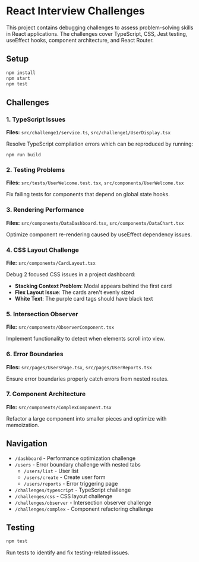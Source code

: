 # React Interview Challenges

This project contains debugging challenges to assess problem-solving skills in React applications. The challenges cover TypeScript, CSS, Jest testing, useEffect hooks, component architecture, and React Router.

## Setup

```bash
npm install
npm start
npm test
```

## Challenges

### 1. TypeScript Issues
**Files:** `src/challenge1/service.ts`, `src/challenge1/UserDisplay.tsx`

Resolve TypeScript compilation errors which can be reproduced by running:

```shell
npm run build
```

### 2. Testing Problems
**Files:** `src/tests/UserWelcome.test.tsx`, `src/components/UserWelcome.tsx`

Fix failing tests for components that depend on global state hooks.

### 3. Rendering Performance
**Files:** `src/components/DataDashboard.tsx`, `src/components/DataChart.tsx`

Optimize component re-rendering caused by useEffect dependency issues.

### 4. CSS Layout Challenge
**File:** `src/components/CardLayout.tsx`

Debug 2 focused CSS issues in a project dashboard:
- **Stacking Context Problem**: Modal appears behind the first card
- **Flex Layout Issue**: The cards aren't evenly sized
- **White Text**: The purple card tags should have black text

### 5. Intersection Observer
**File:** `src/components/ObserverComponent.tsx`

Implement functionality to detect when elements scroll into view.

### 6. Error Boundaries
**Files:** `src/pages/UsersPage.tsx`, `src/pages/UserReports.tsx`

Ensure error boundaries properly catch errors from nested routes.

### 7. Component Architecture
**File:** `src/components/ComplexComponent.tsx`

Refactor a large component into smaller pieces and optimize with memoization.

## Navigation

- `/dashboard` - Performance optimization challenge
- `/users` - Error boundary challenge with nested tabs
  - `/users/list` - User list
  - `/users/create` - Create user form
  - `/users/reports` - Error triggering page
- `/challenges/typescript` - TypeScript challenge
- `/challenges/css` - CSS layout challenge
- `/challenges/observer` - Intersection observer challenge
- `/challenges/complex` - Component refactoring challenge

## Testing

```bash
npm test
```

Run tests to identify and fix testing-related issues.
